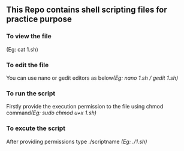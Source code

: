 <h2>This Repo contains shell scripting files for practice purpose </h2>
<h3>To view the file</h3><From your Linux OS you can use cat command <i>(Eg: cat 1.sh)</i><br>
<h3>To edit the file </h3> You can use nano or gedit editors as below<i>(Eg: nano 1.sh / gedit 1.sh)</i><br>
<h3>To run the script </h3> Firstly provide the execution permission to the file using chmod command<i>(Eg: sudo chmod u+x 1.sh) </i> <br>
<h3>To excute the script </h3> After providing permissions type ./scriptname <i>(Eg: ./1.sh)</i> <br>
